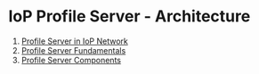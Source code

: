 # IoP Profile Server - Architecture

1. [Profile Server in IoP Network](ARCH-PS-in-IoP.md)
2. [Profile Server Fundamentals](ARCH-PS-Fundamentals.md)
3. [Profile Server Components](ARCH-PS-Components.md)
